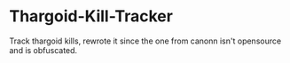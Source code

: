 # Thargoid-Kill-Tracker
Track thargoid kills, rewrote it since the one from canonn isn't opensource and is obfuscated.
